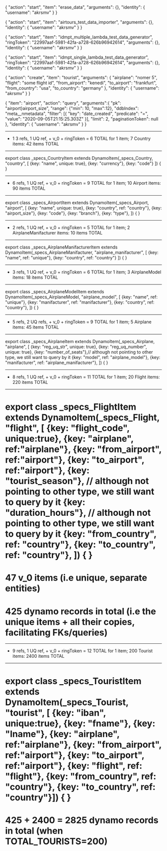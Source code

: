 {
  "action": "start",
  "item": "erase_data",
  "arguments": {},
  "identity": {
    "username": "akrsmv"
  }
}

{
  "action": "start",
  "item": "airtours_test_data_importer",
  "arguments": {},
  "identity": {
    "username": "akrsmv"
  }
}

{
  "action": "start",
  "item": "idmpt_multiple_lambda_test_data_generator",
  "ringToken": "22997aaf-5981-42fa-a728-626b96942614",
  "arguments": {},
  "identity": {
    "username": "akrsmv"
  }
}

{
  "action": "start",
  "item": "idmpt_single_lambda_test_data_generator",
  "ringToken": "22997aaf-5981-42fa-a728-626b96942614",
  "arguments": {},
  "identity": {
    "username": "akrsmv"
  }
}

{
  "action": "create",
  "item": "tourist",
  "arguments": {
      "airplane": "nomer 5",
    "flight": "some flight id",
    "from_airport": "kenedi",
    "to_airport": "frankfurt",
    "from_country": "usa",
    "to_country": "germany"
  },
  "identity": {
    "username": "akrsmv"
  }
}

{
    "item": "airport",
    "action": "query",
    "arguments":{
      "pk": "airport}airport_size",
      "range": {"min": 10, "max":12},
      "ddbIndex": "meta__nmetadata",
      "filter": [{
        "key": "date_created",
        "predicate": "=",
        "value": "2020-09-05T21:15:25.303Z"
      }],
      "limit": 2,
      "paginationToken": null
    },
    "identity": {
      "username": "akrsmv"
    }
}

************************************************************************
* 1 3 refs, 1 UQ ref, + v_0 + ringToken = 6 TOTAL for 1 item; 7 Country items: 42 items TOTAL
************************************************************************
export class _specs_CountryItem extends DynamoItem(_specs_Country, "country", [
    {key: "name", unique: true},
    {key: "currency"},
    {key: "code"}
]) { }

************************************************************************
* 6 refs, 1 UQ ref, + v_0 + ringToken = 9 TOTAL for 1 item; 10 Airport items: 90 items TOTAL
************************************************************************
export class _specs_AirportItem extends DynamoItem(_specs_Airport, "airport", [
    {key: "name", unique: true},
    {key: "country", ref: "country"},
    {key: "airport_size"},
	{key: "code"},
	{key: "branch"},
	{key: "type"},
]) { }

************************************************************************
* 2 refs, 1 UQ ref, + v_0 + ringToken = 5 TOTAL for 1 item; 2 AirplaneManifacturer items: 10 items TOTAL
************************************************************************
export class _specs_AirplaneManifacturerItem extends DynamoItem(_specs_AirplaneManifacturer, "airplane_manifacturer", [
    {key: "name", ref: "unique"},
    {key: "country", ref: "country"}
]) { }

************************************************************************
* 3 refs, 1 UQ ref, + v_0 + ringToken = 6 TOTAL for 1 item; 3 AirplaneModel items: 18 items TOTAL
************************************************************************
export class _specs_AirplaneModelItem extends DynamoItem(_specs_AirplaneModel, "airplane_model", [
    {key: "name", ref: "unique"},
    {key: "manifacturer", ref: "manifacturer"},
    {key: "country", ref: "country"},
]) { }

************************************************************************
* 5 refs, 2 UQ refs, + v_0 + ringToken = 9 TOTAL for 1 item; 5 Airplane items: 45 items TOTAL
************************************************************************
export class _specs_AirplaneItem extends DynamoItem(_specs_Airplane, "airplane", [
    {key: "reg_uq_str", unique: true},
    {key: "reg_uq_number", unique: true},
    {key: "number_of_seats"},// although not pointing to other type, we still want to query by it
    {key: "model", ref: "airplane_model"},
    {key: "manifacturer", ref: "airplane_manifacturer"},
]) { }


************************************************************************
* 8 refs, 1 UQ ref, + v_0 + ringToken = 11 TOTAL for 1 item; 20 Flight items: 220 items TOTAL
************************************************************************
export class _specs_FlightItem extends DynamoItem(_specs_Flight, "flight", [
    {key: "flight_code", unique:true},
    {key: "airplane", ref:"airplane"},
    {key: "from_airport", ref:"airport"},
    {key: "to_airport", ref:"airport"},
    {key: "tourist_season"}, // although not pointing to other type, we still want to query by it
    {key: "duration_hours"}, // although not pointing to other type, we still want to query by it
    {key: "from_country", ref: "country"},
    {key: "to_country", ref: "country"},
]) { }
======
47 v_0 items (i.e unique, separate entities)
======
425 dynamo records in total (i.e the unique items + all their copies, facilitating FKs/queries)
======
************************************************************************
* 9 refs, 1 UQ ref, + v_0 + ringToken = 12 TOTAL for 1 item; 200 Tourist items: 2400 items TOTAL
************************************************************************
export class _specs_TouristItem extends DynamoItem(_specs_Tourist, "tourist", [
    {key: "iban", unique:true},
    {key: "fname"},
    {key: "lname"},
    {key: "airplane", ref:"airplane"},
    {key: "from_airport", ref:"airport"},
    {key: "to_airport", ref:"airport"},
    {key: "flight", ref: "flight"}, 
    {key: "from_country", ref: "country"},
    {key: "to_country", ref: "country"}]) { }
======
425 + 2400 = 2825 dynamo records in total (when TOTAL_TOURISTS=200)
======
